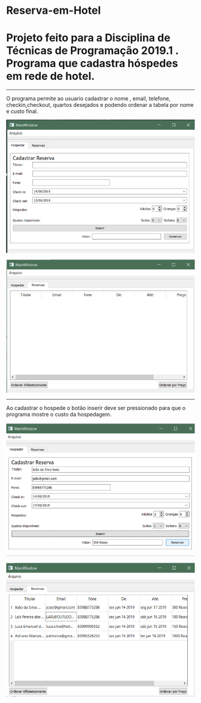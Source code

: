 # Reserva-em-Hotel
# Projeto feito para a Disciplina de Técnicas de Programação 2019.1 . Programa que cadastra hóspedes em rede de hotel.

---------------------------------------------------------------------------------------------------------------------------------------
O programa permite ao usuario cadastrar o nome , email, telefone, checkin,checkout, quartos desejados e podendo ordenar a tabela por nome e custo final. 

![](fotos/1.png)


![](fotos/2.png)

---------------------------------------------------------------------------------------------------------------------------------------


Ao cadastrar o hospede o botão inserir deve ser pressionado para que o programa mostre o custo da hospedagem.

![](fotos/3.png)

![](fotos/4.png)


